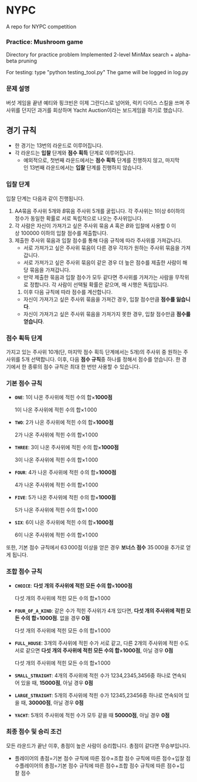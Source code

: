 # NYPC
A repo for NYPC competition

### Practice: Mushroom game
Directory for practice problem
Implemented 2-level MinMax search + alpha-beta pruning

For testing: type "python testing_tool.py"
The game will be logged in log.py

### **문제 설명**

버섯 게임을 끝낸 예티와 핑크빈은 이제 그란디스로 넘어와, 럭키 다이스 스킬을 쓰며 주사위를 던지던 과거를 회상하며 Yacht Auction이라는 보드게임을 하기로 했습니다.

## **경기 규칙**

- 한 경기는 13번의 라운드로 이루어집니다.
- 각 라운드는 **입찰** 단계와 **점수 획득** 단계로 이루어집니다.
    - 예외적으로, 첫번째 라운드에서는 **점수 획득** 단계를 진행하지 않고, 마지막인 13번째 라운드에서는 **입찰** 단계를 진행하지 않습니다.

### **입찰 단계**

입찰 단계는 다음과 같이 진행됩니다.

1. A*A*묶음 주사위 5개와 *B*묶음 주사위 5개를 굴립니다. 각 주사위는 1이상 6이하의 정수가 동일한 확률로 서로 독립적으로 나오는 주사위입니다.
2. 각 사람은 자신이 가져가고 싶은 주사위 묶음 *A* 혹은 *B*와 입찰에 사용할 0 이상 100000 이하의 입찰 점수를 제출합니다.
3. 제출한 주사위 묶음과 입찰 점수를 통해 다음 규칙에 따라 주사위를 가져갑니다.
    - 서로 가져가고 싶은 주사위 묶음이 다른 경우 각자가 원하는 주사위 묶음을 가져갑니다.
    - 서로 가져가고 싶은 주사위 묶음이 같은 경우 더 높은 점수를 제출한 사람이 해당 묶음을 가져갑니다.
    - 만약 제출한 묶음과 입찰 점수가 모두 같다면 주사위를 가져가는 사람을 무작위로 정합니다. 각 사람이 선택될 확률은 같으며, 매 시행은 독립입니다.
    1. 이후 다음 규칙에 따라 점수를 계산합니다.
    - 자신이 가져가고 싶은 주사위 묶음을 가져간 경우, 입찰 점수만큼 **점수를 잃습니다**.
    - 자신이 가져가고 싶은 주사위 묶음을 가져가지 못한 경우, 입찰 점수만큼 **점수를 얻습니다**.

### **점수 획득 단계**

가지고 있는 주사위 10개(단, 마지막 점수 획득 단계에서는 5개)의 주사위 중 원하는 주사위를 5개 선택합니다. 이후, 다음 **점수 규칙**중 하나를 정해서 점수를 얻습니다. 한 경기에서 한 종류의 점수 규칙은 최대 한 번만 사용할 수 있습니다.

### **기본 점수 규칙**

- **`ONE`**: 1이 나온 주사위에 적힌 수의 합×**1000점**
    
    1이 나온 주사위에 적힌 수의 합×1 000
    
- **`TWO`**: 2가 나온 주사위에 적힌 수의 합×**1000점**
    
    2가 나온 주사위에 적힌 수의 합×1 000
    
- **`THREE`**: 3이 나온 주사위에 적힌 수의 합×**1000점**
    
    3이 나온 주사위에 적힌 수의 합×1 000
    
- **`FOUR`**: 4가 나온 주사위에 적힌 수의 합×**1000점**
    
    4가 나온 주사위에 적힌 수의 합×1 000
    
- **`FIVE`**: 5가 나온 주사위에 적힌 수의 합×**1000점**
    
    5가 나온 주사위에 적힌 수의 합×1 000
    
- **`SIX`**: 6이 나온 주사위에 적힌 수의 합×**1000점**
    
    6이 나온 주사위에 적힌 수의 합×1 000
    

또한, 기본 점수 규칙에서 63 000점 이상을 얻은 경우 **보너스 점수** 35 000을 추가로 얻게 됩니다.

### **조합 점수 규칙**

- **`CHOICE`**: **다섯 개의 주사위에 적힌 모든 수의 합**×**1000점**
    
    다섯 개의 주사위에 적힌 모든 수의 합×1 000
    
- **`FOUR_OF_A_KIND`**: 같은 수가 적힌 주사위가 4개 있다면, **다섯 개의 주사위에 적힌 모든 수의 합**×**1000점**. 없을 경우 **0점**
    
    다섯 개의 주사위에 적힌 모든 수의 합×1 000
    
- **`FULL_HOUSE`**: 3개의 주사위에 적힌 수가 서로 같고, 다른 2개의 주사위에 적힌 수도 서로 같으면 **다섯 개의 주사위에 적힌 모든 수의 합**×**1000점**, 아닐 경우 **0점**
    
    다섯 개의 주사위에 적힌 모든 수의 합×1 000
    
- **`SMALL_STRAIGHT`**: 4개의 주사위에 적힌 수가 1234,2345,3456중 하나로 연속되어 있을 때, **15000점**, 아닐 경우 **0점**
- **`LARGE_STRAIGHT`**: 5개의 주사위에 적힌 수가 12345,23456중 하나로 연속되어 있을 때, **30000점**, 아닐 경우 **0점**
- **`YACHT`**: 5개의 주사위에 적힌 수가 모두 같을 때 **50000점**, 아닐 경우 **0점**

### **최종 점수 및 승리 조건**

모든 라운드가 끝난 이후, 총점이 높은 사람이 승리합니다. 총점이 같다면 무승부입니다.

- 플레이어의 총점=기본 점수 규칙에 따른 점수+조합 점수 규칙에 따른 점수+입찰 점수플레이어의 총점=기본 점수 규칙에 따른 점수+조합 점수 규칙에 따른 점수+입찰 점수